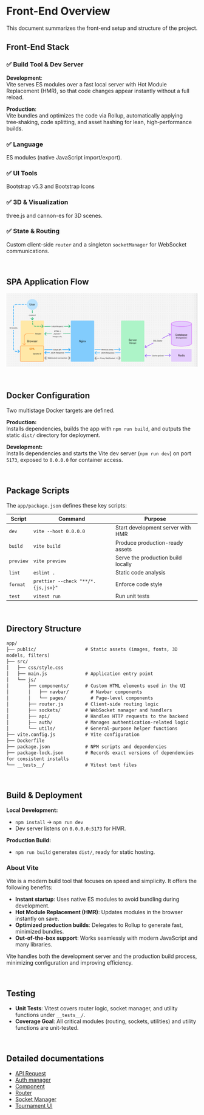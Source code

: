 # Front-End Overview

This document summarizes the front-end setup and structure of the project.

## Front-End Stack

### ✅ Build Tool & Dev Server

**Development**:   
Vite serves ES modules over a fast local server with Hot Module Replacement (HMR), so that code changes appear instantly without a full reload.  

**Production**:  
Vite bundles and optimizes the code via Rollup, automatically applying tree‑shaking, code splitting, and asset hashing for lean, high‑performance builds.

### ✅ Language

ES modules (native JavaScript import/export).

### ✅ UI Tools

Bootstrap v5.3 and Bootstrap Icons

### ✅ 3D & Visualization

three.js and cannon-es for 3D scenes.

### ✅ State & Routing

Custom client-side `router` and a singleton `socketManager` for WebSocket communications.

</br>

## SPA Application Flow

![SPA Application Flow](/assets/doc-front/SPA-runtime-flow.png)

</br>

## Docker Configuration

Two multistage Docker targets are defined.

**Production:**  
Installs dependencies, builds the app with `npm run build`, and outputs the static `dist/` directory for deployment.

**Development:**   
Installs dependencies and starts the Vite dev server (`npm run dev`) on port `5173`, exposed to `0.0.0.0` for container access.

</br>

## Package Scripts

The `app/package.json` defines these key scripts:

| Script        | Command                                    | Purpose                            |
| ------------- | ------------------------------------------ | ---------------------------------- |
| `dev`         | `vite --host 0.0.0.0`                      | Start development server with HMR  |
| `build`       | `vite build`                               | Produce production-ready assets    |
| `preview`     | `vite preview`                             | Serve the production build locally |
| `lint`        | `eslint .`                                 | Static code analysis               |
| `format`      | `prettier --check "**/*.{js,jsx}"`         | Enforce code style                 |
| `test`        | `vitest run`                               | Run unit tests                     |

</br>

## Directory Structure

```
app/
├── public/                  # Static assets (images, fonts, 3D models, filters)
├── src/
│   ├── css/style.css
│   ├── main.js              # Application entry point
│   └── js/
│       ├── components/      # Custom HTML elements used in the UI
│       │   ├── navbar/        # Navbar components
│       │   └── pages/         # Page-level components
│       ├── router.js        # Client-side routing logic
│       ├── sockets/         # WebSocket manager and handlers
│       ├── api/             # Handles HTTP requests to the backend
│       ├── auth/            # Manages authentication-related logic
│       └── utils/           # General-purpose helper functions
├── vite.config.js           # Vite configuration
├── Dockerfile 
├── package.json             # NPM scripts and dependencies
├── package-lock.json        # Records exact versions of dependencies for consistent installs
└── __tests__/               # Vitest test files
```

</br>

## Build & Deployment

**Local Development:**   
- `npm install` → `npm run dev`
- Dev server listens on `0.0.0.0:5173` for HMR.

**Production Build:**   
- `npm run build` generates `dist/`, ready for static hosting.

### About Vite

Vite is a modern build tool that focuses on speed and simplicity. It offers the following benefits:

- **Instant startup**: Uses native ES modules to avoid bundling during development.
- **Hot Module Replacement (HMR)**: Updates modules in the browser instantly on save.
- **Optimized production builds**: Delegates to Rollup to generate fast, minimized bundles.
- **Out-of-the-box support**: Works seamlessly with modern JavaScript and many libraries.

Vite handles both the development server and the production build process, minimizing configuration and improving efficiency.

</br>

## Testing

- **Unit Tests**: Vitest covers router logic, socket manager, and utility functions under `__tests__/`.
- **Coverage Goal**: All critical modules (routing, sockets, utilities) and utility functions are unit-tested.

</br>

## Detailed documentations

- [API Request](./API_REQUEST.md)
- [Auth manager](./AUTH_MANAGER.md)
- [Component](./COMPONENT.md)
- [Router](./ROUTER.md)
- [Socket Manager](./SOCKET_MANAGER.md)
- [Tournament UI](./TOURNAMENT_UI.md)
